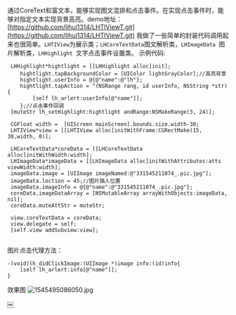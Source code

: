 通过CoreText和富文本，能够实现图文混排和点击事件。在实现点击事件时，能够对指定文本实现背景高亮。demo地址：[https://github.com/lihui1314/LHTIViewT.git](https://github.com/lihui1314/LHTIViewT.git)
我做了一些简单的封装代码调用起来也很简单。`LHTIView`为展示类；`LHCoreTextData`图文解析类，`LHImageData `图片解析类，`LHHighlight `文字点击事件设置类。
示例代码:
```
 LHHighlight*hightlight = [[LHHighlight alloc]init];
    hightlight.tapBackgroundColor = [UIColor lightGrayColor];//高亮背景
    hightlight.userInfo = @{@"name":@"lh"};
    hightlight.tapAction = ^(NSRange rang, id userInfo, NSString *str) {
        [self lh_arlert:userInfo[@"name"]];
    };//点击事件回调
 [muteStr lh_setHighlight:hightlight andRange:NSMakeRange(3, 24)];

 CGFloat width =  [UIScreen mainScreen].bounds.size.width-30;
 LHTIView*view = [[LHTIView alloc]initWithFrame:CGRectMake(15, 30,width, 0)];

 LHCoreTextData*coreData = [[LHCoreTextData alloc]initWithWidth:width];
 LHImageData*imageData = [[LHImageData alloc]initWithAttributes:atts viewWidth:width];
 imageData.image = [UIImage imageNamed:@"331545211074_.pic.jpg"];
 imageData.loction = 45;//图片插入位置
 imageData.imageInfo = @{@"name":@"331545211074_.pic.jpg"};
 coreData.imageDataArray = [NSMutableArray arrayWithObjects:imageData, nil];
 coreData.muteAttStr = muteStr;

 view.coreTextData = coreData;
 view.delegate = self;
 [self.view addSubview:view];
   
```
图片点击代理方法：
```
-(void)lh_didClickImage:(UIImage *)image info:(id)info{
    [self lh_arlert:info[@"name"]];
}
```
效果图
![1545495086050.jpg](https://upload-images.jianshu.io/upload_images/1629782-8f8ff6cc0431f590.jpg?imageMogr2/auto-orient/strip%7CimageView2/2/w/1240)

￼